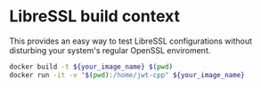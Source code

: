 # LibreSSL build context

This provides an easy way to test LibreSSL configurations without disturbing your system's regular OpenSSL enviroment.

```sh
docker build -t ${your_image_name} $(pwd)
docker run -it -v "$(pwd):/home/jwt-cpp" ${your_image_name}
```
